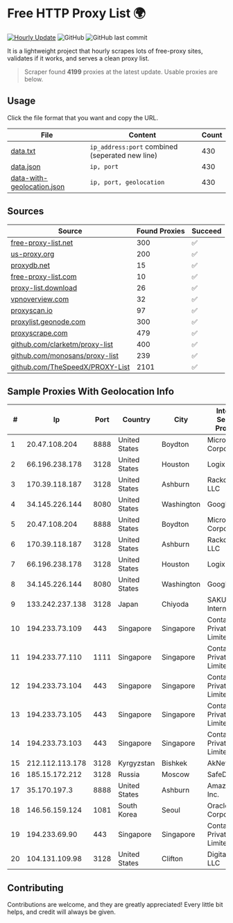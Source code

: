 
# Free HTTP Proxy List 🌍

[![Hourly Update](https://github.com/mertguvencli/http-proxy-list/actions/workflows/main.yml/badge.svg?branch=main)](https://github.com/mertguvencli/http-proxy-list/actions/workflows/main.yml)
![GitHub](https://img.shields.io/github/license/mertguvencli/http-proxy-list)
![GitHub last commit](https://img.shields.io/github/last-commit/mertguvencli/http-proxy-list)

It is a lightweight project that hourly scrapes lots of free-proxy sites, validates if it works, and serves a clean proxy list.


> Scraper found **4199** proxies at the latest update. Usable proxies are below.

## Usage

Click the file format that you want and copy the URL.


|File|Content|Count|
|----|-------|-----|
|[data.txt](https://raw.githubusercontent.com/mertguvencli/http-proxy-list/main/proxy-list/data.txt)|`ip_address:port` combined (seperated new line)|430|
|[data.json](https://raw.githubusercontent.com/mertguvencli/http-proxy-list/main/proxy-list/data.json)|`ip, port`|430|
|[data-with-geolocation.json](https://raw.githubusercontent.com/mertguvencli/http-proxy-list/main/proxy-list/data-with-geolocation.json)|`ip, port, geolocation`|430|

## Sources

|Source|Found Proxies|Succeed|
|------|-------------|-------|
|[free-proxy-list.net](https://free-proxy-list.net)|300|✅|
|[us-proxy.org](https://www.us-proxy.org)|200|✅|
|[proxydb.net](http://proxydb.net)|15|✅|
|[free-proxy-list.com](https://free-proxy-list.com/?page=&port=&type%5B%5D=http&type%5B%5D=https&up_time=0&search=Search)|10|✅|
|[proxy-list.download](https://www.proxy-list.download/HTTP)|26|✅|
|[vpnoverview.com](https://vpnoverview.com/privacy/anonymous-browsing/free-proxy-servers)|32|✅|
|[proxyscan.io](https://www.proxyscan.io)|97|✅|
|[proxylist.geonode.com](https://proxylist.geonode.com/api/proxy-list?limit=300&page=1&sort_by=lastChecked&sort_type=desc&protocols=http,https)|300|✅|
|[proxyscrape.com](https://api.proxyscrape.com/v2/?request=displayproxies&protocol=http&timeout=10000&country=all&ssl=all&anonymity=all)|479|✅|
|[github.com/clarketm/proxy-list](https://raw.githubusercontent.com/clarketm/proxy-list/master/proxy-list-raw.txt)|400|✅|
|[github.com/monosans/proxy-list](https://raw.githubusercontent.com/monosans/proxy-list/main/proxies/http.txt)|239|✅|
|[github.com/TheSpeedX/PROXY-List](https://raw.githubusercontent.com/TheSpeedX/PROXY-List/master/http.txt)|2101|✅|


## Sample Proxies With Geolocation Info

|#|Ip|Port|Country|City|Internet Service Provider|
|-|--|----|-------|----|-------------------------|
|1|20.47.108.204|8888|United States|Boydton|Microsoft Corporation|
|2|66.196.238.178|3128|United States|Houston|Logix|
|3|170.39.118.187|3128|United States|Ashburn|Rackdog, LLC|
|4|34.145.226.144|8080|United States|Washington|Google LLC|
|5|20.47.108.204|8888|United States|Boydton|Microsoft Corporation|
|6|170.39.118.187|3128|United States|Ashburn|Rackdog, LLC|
|7|66.196.238.178|3128|United States|Houston|Logix|
|8|34.145.226.144|8080|United States|Washington|Google LLC|
|9|133.242.237.138|3128|Japan|Chiyoda|SAKURA Internet Inc.|
|10|194.233.73.109|443|Singapore|Singapore|Contabo Asia Private Limited|
|11|194.233.77.110|1111|Singapore|Singapore|Contabo Asia Private Limited|
|12|194.233.73.104|443|Singapore|Singapore|Contabo Asia Private Limited|
|13|194.233.73.105|443|Singapore|Singapore|Contabo Asia Private Limited|
|14|194.233.73.103|443|Singapore|Singapore|Contabo Asia Private Limited|
|15|212.112.113.178|3128|Kyrgyzstan|Bishkek|AkNet|
|16|185.15.172.212|3128|Russia|Moscow|SafeData LLC|
|17|35.170.197.3|8888|United States|Ashburn|Amazon.com, Inc.|
|18|146.56.159.124|1081|South Korea|Seoul|Oracle Corporation|
|19|194.233.69.90|443|Singapore|Singapore|Contabo Asia Private Limited|
|20|104.131.109.98|3128|United States|Clifton|DigitalOcean, LLC|



## Contributing

Contributions are welcome, and they are greatly appreciated! Every
little bit helps, and credit will always be given.


